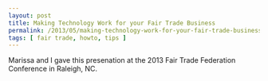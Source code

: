 ```yaml
---
layout: post
title: Making Technology Work for your Fair Trade Business 
permalink: /2013/05/making-technology-work-for-your-fair-trade-business/index.html
tags: [ fair trade, howto, tips ]
---
```


Marissa and I gave this presenation at the 2013 Fair Trade Federation Conference in Raleigh, NC. 

<script async="true" class="speakerdeck-embed" data-id="5605c2c098f10130ea1e6a8307a4fb8d" data-ratio="1.57055214723926" src="//speakerdeck.com/assets/embed.js"></script>